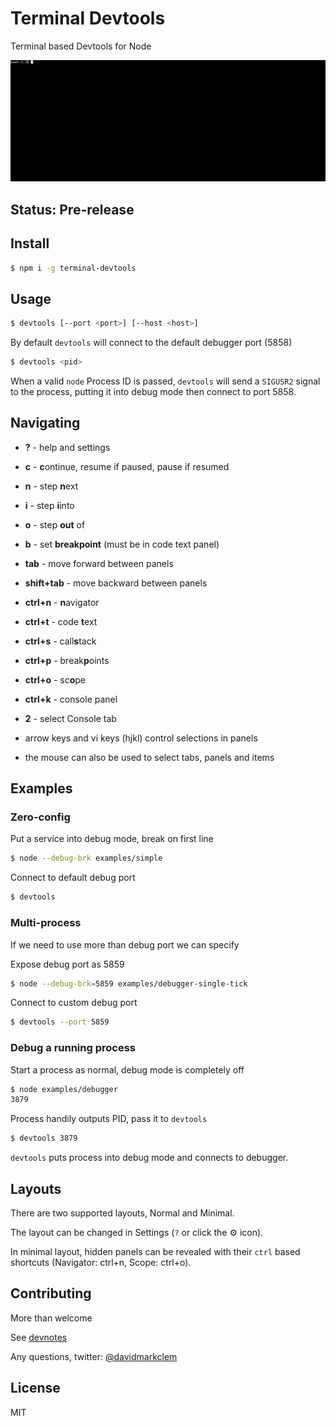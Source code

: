 # Terminal Devtools

Terminal based Devtools for Node

![terminal devtools](./demo.gif)

## Status: Pre-release

## Install

```sh
$ npm i -g terminal-devtools
```

## Usage

```sh
$ devtools [--port <port>] [--host <host>]
```

By default `devtools` will connect to the default debugger port (5858)

```sh
$ devtools <pid>
```

When a valid `node` Process ID is passed, `devtools` will send a `SIGUSR2`
signal to the process, putting it into debug mode then connect to port
5858.

## Navigating

* **?** - help and settings
* **c** - **c**ontinue, resume if paused, pause if resumed
* **n** - step **n**ext
* **i** - step **i**into
* **o** - step **out** of
* **b** - set **breakpoint** (must be in code text panel)

* **tab** - move forward between panels
* **shift+tab** - move backward between panels
* **ctrl+n** - **n**avigator
* **ctrl+t** - code **t**ext 
* **ctrl+s** - call**s**tack
* **ctrl+p** - break**p**oints
* **ctrl+o** - sc**o**pe
* **ctrl+k** - console panel
* **2** - select Console tab

* arrow keys and vi keys (hjkl) control selections in panels
* the mouse can also be used to select tabs, panels and items

## Examples

### Zero-config
Put a service into debug mode, break on first line

```sh
$ node --debug-brk examples/simple
```

Connect to default debug port
```sh
$ devtools
```

### Multi-process
If we need to use more than debug port we can specify

Expose debug port as 5859
```sh
$ node --debug-brk=5859 examples/debugger-single-tick
```

Connect to custom debug port
```sh
$ devtools --port 5859
```

### Debug a running process

Start a process as normal, debug mode is completely off

```sh
$ node examples/debugger
3879
```

Process handily outputs PID, pass it to `devtools`

```sh
$ devtools 3879
```

`devtools` puts process into debug mode and connects to debugger.


## Layouts

There are two supported layouts, Normal and Minimal.

The layout can be changed in Settings (`?` or click the ⚙ icon).

In minimal layout, hidden panels can be revealed with their 
`ctrl` based shortcuts (Navigator: ctrl+n, Scope: ctrl+o).


## Contributing

More than welcome

See [devnotes](./devnotes.md)

Any questions, twitter: [@davidmarkclem](https://twitter.com/@davidmarkclem)

## License

MIT




